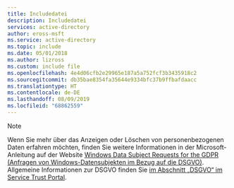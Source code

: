```yaml
---
title: Includedatei
description: Includedatei
services: active-directory
author: eross-msft
ms.service: active-directory
ms.topic: include
ms.date: 05/01/2018
ms.author: lizross
ms.custom: include file
ms.openlocfilehash: 4e4d06cfb2e29965e187a5a752fcf3b3435918c2
ms.sourcegitcommit: db35bae8354fa35644e9334bfc37b9ffbafdaacc
ms.translationtype: HT
ms.contentlocale: de-DE
ms.lasthandoff: 08/09/2019
ms.locfileid: "68862559"
---
```

>[!Note]
>Wenn Sie mehr über das Anzeigen oder Löschen von personenbezogenen Daten erfahren möchten, finden Sie weitere Informationen in der Microsoft-Anleitung auf der Website [Windows Data Subject Requests for the GDPR (Anfragen von Windows-Datensubjekten im Bezug auf die DSGVO)](https://docs.microsoft.com/en-us/microsoft-365/compliance/gdpr-dsr-windows). Allgemeine Informationen zur DSGVO finden Sie [im Abschnitt „DSGVO“ im Service Trust Portal](https://servicetrust.microsoft.com/ViewPage/GDPRGetStarted).
